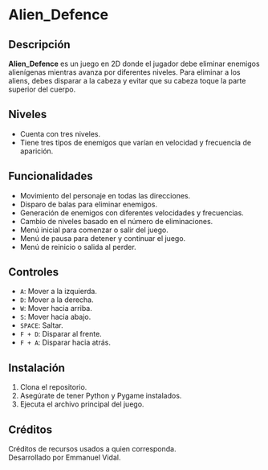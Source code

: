 # Alien_Defence

## Descripción
**Alien_Defence** es un juego en 2D donde el jugador debe eliminar enemigos alienígenas mientras avanza por diferentes niveles. Para eliminar a los aliens, debes disparar a la cabeza y evitar que su cabeza toque la parte superior del cuerpo.

## Niveles
- Cuenta con tres niveles.
- Tiene tres tipos de enemigos que varían en velocidad y frecuencia de aparición.

## Funcionalidades
- Movimiento del personaje en todas las direcciones.
- Disparo de balas para eliminar enemigos.
- Generación de enemigos con diferentes velocidades y frecuencias.
- Cambio de niveles basado en el número de eliminaciones.
- Menú inicial para comenzar o salir del juego.
- Menú de pausa para detener y continuar el juego.
- Menú de reinicio o salida al perder.

## Controles
- `A`: Mover a la izquierda.
- `D`: Mover a la derecha.
- `W`: Mover hacia arriba.
- `S`: Mover hacia abajo.
- `SPACE`: Saltar.
- `F + D`: Disparar al frente.
- `F + A`: Disparar hacia atrás.

## Instalación
1. Clona el repositorio.
2. Asegúrate de tener Python y Pygame instalados.
3. Ejecuta el archivo principal del juego.

## Créditos
Créditos de recursos usados a quien corresponda.  
Desarrollado por Emmanuel Vidal.
